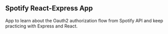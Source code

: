 ## Spotify React-Express App

App to learn about the Oauth2 authorization flow from Spotify API and keep practicing with Express and React.

